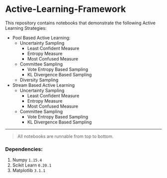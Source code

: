 # Active-Learning-Framework
This repository contains notebooks that demonstrate the following Active Learning Strategies:

- Pool Based Active Learning:
  - Uncertainty Sampling
    - Least Confident Measure
    - Entropy Measure
    - Most Confused Measure
  - Committee Sampling
    - Vote Entropy Based Sampling
    - KL Divergence Based Sampling
  - Diversity Sampling
- Stream Based Active Learning
  - Uncertainty Sampling
    - Least Confident Measure
    - Entropy Measure
    - Most Confused Measure
  - Committee Sampling
    - Vote Entropy Based Sampling
    - KL Divergence Based Sampling
---

> All notebooks are runnable from top to bottom.

### Dependencies:
1. Numpy `1.15.4`
2. Scikit Learn `0.20.1`
3. Matplotlib `3.1.1`
